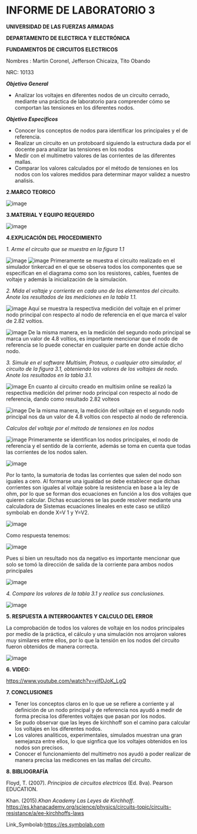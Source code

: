 # INFORME DE LABORATORIO 3

**UNIVERSIDAD DE LAS FUERZAS ARMADAS**

**DEPARTAMENTO DE ELECTRICA Y ELECTRÓNICA**

**FUNDAMENTOS DE CIRCUITOS ELECTRICOS**

Nombres : Martin Coronel, Jefferson Chicaiza, Tito Obando 

NRC: 10133

***Objetivo General***

- Analizar los voltajes en diferentes nodos de un circuito cerrado, mediante una práctica de laboratorio para comprender cómo se comportan las tensiones en los diferentes nodos. 

***Objetivo Especificos***
- Conocer los conceptos de nodos para identificar los principales y el de referencia.
- Realizar un circuito en un protoboard siguiendo la estructura dada por el docente para analizar las tensiones en los nodos 
- Medir  con el multimetro valores de las corrientes de las diferentes mallas. 
- Comparar los valores calculados por el método de tensiones en los nodos con los valores medidos para  determinar mayor validez a nuestro analisis.

**2.MARCO TEORICO**

![image](https://user-images.githubusercontent.com/94098157/144464391-88385fce-f778-4f80-901b-b5cd3bb08bca.png)

**3.MATERIAL Y EQUIPO REQUERIDO**

![image](https://user-images.githubusercontent.com/94098157/144358967-6f911d74-a0c2-4904-b3ad-606503253c1f.png)

**4.EXPLICACIÓN DEL PROCEDIMIENTO**

*1. Arme el circuito que se muestra en la figura 1.1*

![image](https://user-images.githubusercontent.com/94098157/144353613-8c45fbf6-3bd3-4abd-9c3c-e6510dded6f1.png)
![image](https://user-images.githubusercontent.com/94098157/144353930-5e5ff6b8-beef-4ff3-a225-027cebc17ee9.png)
Primeramente se muestra el circuito realizado en el simulador tinkercad en el que se observa todos los componentes que se especifican en el diagrama como son los resistores, cables, fuentes de voltaje  y además la inicialización de la simulación.    

*2. Mida el voltaje y corriente en cada uno de los elementos del circuito. Anote los resultados de las mediciones en la tabla 1.1.*

![image](https://user-images.githubusercontent.com/94098157/144355741-d050193a-d28a-4293-97d7-b8bb03d2ad27.png)
Aquí se muestra la respectiva medición del voltaje en el primer nodo principal  con respecto al nodo de referencia en el que marca  el valor de 2.82 voltios. 

![image](https://user-images.githubusercontent.com/94098157/144356285-3d10b28f-f045-4de1-98c8-a03c05758947.png)
De la misma manera, en la medición del  segundo nodo principal se marca un valor de 4.8 voltios, es importante mencionar que el nodo de referencia se lo puede conectar en cualquier parte en donde actúe dicho nodo.

*3. Simule en el software Multisim, Proteus, o cualquier otro simulador, el circuito de la figura 3.1, obteniendo los valores de los voltajes de nodo. Anote los resultados en la tabla 3.1.*

![image](https://user-images.githubusercontent.com/94098157/144358169-9c5d6860-67fd-4110-b9c7-72249ab3a6f0.png)
En cuanto al circuito creado en multisim online se realizó la respectiva medición del primer nodo principal con respecto al nodo de referencia, dando como resultado 2.82 volteos 

![image](https://user-images.githubusercontent.com/94098157/144358346-766b1318-1ea0-4cdb-90c8-baa9e345edb3.png)
De la misma manera, la medición del voltaje en el  segundo nodo principal nos da un valor de 4.8 voltios con respecto al nodo de referencia.

*Calculos del voltaje por el método de tensiones en los nodos*

![image](https://user-images.githubusercontent.com/94098157/144363594-3c6ac633-346f-4614-92ce-ff9fc4a2c328.png)
Primeramente se identifican los nodos principales, el nodo de referencia y el sentido de la corriente, además se toma en cuenta que todas las corrientes de los nodos salen.    

![image](https://user-images.githubusercontent.com/94098157/144364085-a49e2ae1-ce34-4c7c-a3ec-2039b75cbce5.png)

Por lo tanto, la sumatoria de todas las corrientes que salen del nodo son iguales a cero. Al formarse una igualdad se debe establecer que dichas corrientes son iguales  al voltaje sobre la resistencia en base a la ley de ohm, por lo que se forman dos ecuaciones en función a los dos voltajes que quieren calcular. Dichas ecuaciones se las puede resolver mediante una calculadora de Sistemas ecuaciones lineales en este caso se utilizó symbolab en donde X=V 1 y Y=V2.

![image](https://user-images.githubusercontent.com/94098157/144435615-ceb2bf6c-98e6-4f39-8143-ba6d86046bda.png)

Como respuesta tenemos:

![image](https://user-images.githubusercontent.com/94098157/144435809-22500b55-c042-480e-91fe-de4d7b0ec3ce.png)

Pues si bien un resultado nos da negativo es importante mencionar que solo se tomó la  dirección de salida de la corriente para ambos nodos principales 

![image](https://user-images.githubusercontent.com/94098157/144467100-24171188-6a36-482f-af1e-00b204e7cac9.png)

*4. Compare los valores de la tabla 3.1 y realice sus conclusiones.*

![image](https://user-images.githubusercontent.com/94098157/144466989-63d82875-5353-4502-b9fc-2c16688e8c0f.png)

**5. RESPUESTA A INTERROGANTES Y CALCULO DEL ERROR**

La comprobación de todos los valores de voltaje en los nodos principales por medio de la práctica, el cálculo y una simulación nos arrojaron valores muy similares entre ellos, por lo que la tensión en los nodos del circuito fueron obtenidos de manera correcta.

![image](https://user-images.githubusercontent.com/94098157/144467896-246f4d05-639f-4a48-8596-bf17d823a3aa.png)


**6. VIDEO:**

https://www.youtube.com/watch?v=yifDJoK_LgQ

**7. CONCLUSIONES**
- Tener los conceptos claros en lo que ue se refiere a corriente y al definición de un nodo principal y de referencia nos ayudó a medir de forma precisa los diferentes voltajes que pasan por los nodos. 
- Se pudo observar que las leyes de kirchhoff son el camino para calcular los voltajes en los diferentes nodos. 
- Los valores analiticos, experimentales, simulados muestran una gran semejanza entre ellos, lo que signfica que los voltajes obtenidos en los nodos son precisos.
- Conocer el funcionamiento del multimetro nos ayudó a poder realizar de manera precisa las medicones en las mallas del circuito.

**8. BIBLIOGRAFÍA**

Floyd, T. (2007). *Principios de circuitos electricos* (Ed. 8va). Pearson EDUCATION.

Khan. (2015).*Khan Academy Las Leyes de Kirchhoff*. https://es.khanacademy.org/science/physics/circuits-topic/circuits-resistance/a/ee-kirchhoffs-laws

Link_Symbolab:https://es.symbolab.com
